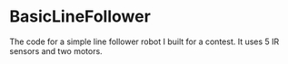 # BasicLineFollower
The code for a simple line follower robot I built for a contest. It uses 5 IR sensors and two motors.
